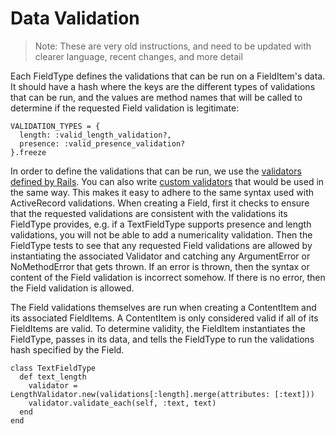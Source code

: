 # Data Validation

> Note: These are very old instructions, and need to be updated with clearer language, recent changes, and more detail

Each FieldType defines the validations that can be run on a FieldItem's data. It should have a hash where the keys are the different types of validations that can be run, and the values are method names that will be called to determine if the requested Field validation is legitimate:

```text
VALIDATION_TYPES = {
  length: :valid_length_validation?,
  presence: :valid_presence_validation?
}.freeze
```

In order to define the validations that can be run, we use the [validators defined by Rails](https://github.com/rails/rails/tree/master/activemodel/lib/active_model/validations). You can also write [custom validators](http://guides.rubyonrails.org/active_record_validations.html#custom-validators) that would be used in the same way. This makes it easy to adhere to the same syntax used with ActiveRecord validations. When creating a Field, first it checks to ensure that the requested validations are consistent with the validations its FieldType provides, e.g. if a TextFieldType supports presence and length validations, you will not be able to add a numericality validation. Then the FieldType tests to see that any requested Field validations are allowed by instantiating the associated Validator and catching any ArgumentError or NoMethodError that gets thrown. If an error is thrown, then the syntax or content of the Field validation is incorrect somehow. If there is no error, then the Field validation is allowed.

The Field validations themselves are run when creating a ContentItem and its associated FieldItems. A ContentItem is only considered valid if all of its FieldItems are valid. To determine validity, the FieldItem instantiates the FieldType, passes in its data, and tells the FieldType to run the validations hash specified by the Field.

```text
class TextFieldType
  def text_length
    validator = LengthValidator.new(validations[:length].merge(attributes: [:text]))
    validator.validate_each(self, :text, text)
  end
end
```

